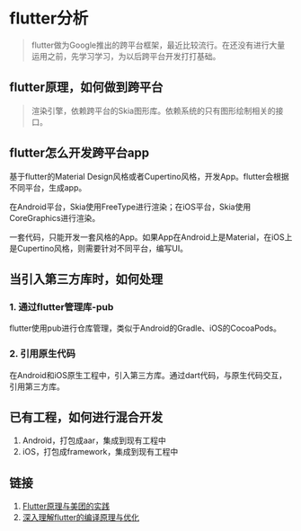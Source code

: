 # flutter分析

> flutter做为Google推出的跨平台框架，最近比较流行。在还没有进行大量运用之前，先学习学习，为以后跨平台开发打打基础。

## flutter原理，如何做到跨平台

> 渲染引擎，依赖跨平台的Skia图形库。依赖系统的只有图形绘制相关的接口。

## flutter怎么开发跨平台app

基于flutter的Material Design风格或者Cupertino风格，开发App。flutter会根据不同平台，生成app。

在Android平台，Skia使用FreeType进行渲染；在iOS平台，Skia使用CoreGraphics进行渲染。

一套代码，只能开发一套风格的App。如果App在Android上是Material，在iOS上是Cupertino风格，则需要针对不同平台，编写UI。

## 当引入第三方库时，如何处理

### 1. 通过flutter管理库-pub

flutter使用pub进行仓库管理，类似于Android的Gradle、iOS的CocoaPods。

### 2. 引用原生代码

在Android和iOS原生工程中，引入第三方库。通过dart代码，与原生代码交互，引用第三方库。

## 已有工程，如何进行混合开发

1. Android，打包成aar，集成到现有工程中
2. iOS，打包成framework，集成到现有工程中

## 链接

1. [Flutter原理与美团的实践](https://blog.csdn.net/MeituanTech/article/details/81567238)
2. [深入理解flutter的编译原理与优化](https://yq.aliyun.com/articles/604052?utm_content=m_1000004305)

